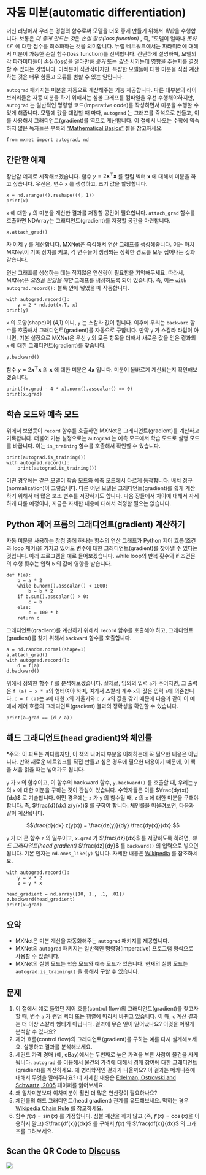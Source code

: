 # 자동 미분(automatic differentiation)

머신 러닝에서 우리는 경험의 함수로써 모델을 더욱 좋게 만들기 위해서 *학습*을 수행합니다. 보통은 *더 좋게 만드는 것*은 *손실 함수(loss function)* , 즉, "모델이 얼마나 *못하냐*" 에 대한 점수를 최소화하는 것을 의미합니다. 뉴럴 네트워크에서는 파라미터에 대해서 미분이 가능한 손실 함수(loss function)를 선택합니다. 간단하게 설명하며, 모델의 각 파라미터들이 손실(loss)을 얼마만큼 *증가* 또는 *감소* 시키는데 영향을 주는지를 결정할 수 있다는 것입니다. 미적분이 직관적이지만, 복잡한 모델들에 대한 미분을 직접 계산하는 것은 너무 힘들고 오류를 범할 수 있는 일입니다.

`autograd` 패키지는 미분을 자동으로 계산해주는 기능 제공합니다. 다른 대부분의 라이브러리들은 자동 미분을 하기 위해서는 심볼 그래프를 컴파일을 우선 수행해야하지만, `autograd` 는 일반적인 명령형 코드(imperative code)를 작성하면서 미분을 수행할 수 있게 해줍니다. 모델에 값을 대입할 때 마다, `autograd` 는 그래프를 즉석으로 만들고, 이를 사용해서 그래디언트(gradient)를 역으로 계산합니다. 이 절에서 나오는 수학에 익숙하지 않은 독자들은 부록의 [“Mathematical Basics”](../chapter_appendix/math.md) 절을 참고하세요.

```{.python .input  n=1}
from mxnet import autograd, nd
```

## 간단한 예제

장난감 예제로 시작해보겠습니다. 함수 $y = 2\mathbf{x}^{\top}\mathbf{x}$ 를 컬럼 벡터 $\mathbf{x}$ 에 대해서 미분을 하고 싶습니다. 우선은, 변수 `x` 를 생성하고, 초기 값을 할당합니다.

```{.python .input  n=2}
x = nd.arange(4).reshape((4, 1))
print(x)
```

`x` 에 대한 `y` 의 미분을 계산한 결과를 저장할 공간이 필요합니다. `attach_grad` 함수를 호출하면 NDArray는 그래디언트(gradient)를 저장할 공간을 마련합니다.

```{.python .input  n=3}
x.attach_grad()
```

자 이제 `y` 를 계산합니다. MXNet은 즉석해서 연산 그래프를 생성해줍니다. 이는 마치 MXNet이 기록 장치를 키고, 각 변수들이 생성되는 정확한 경로를 모두 집어내는 것과 같습니다.

연산 그래프를 생성하는 데는 적지않은 연산량이 필요함을 기억해두세요. 따라서, MXNet은 *요청을 받았을 때만* 그래프를 생성하도록 되어 있습니다. 즉, 이는 `with autograd.record():` 블록 안에 넣었을 때 작동합니다.

```{.python .input  n=4}
with autograd.record():
    y = 2 * nd.dot(x.T, x)
print(y)
```

`x` 의 모양(shape)이 (4,1) 이니, `y` 는 스칼라 값이 됩니다. 이후에 우리는 `backward` 함수를 호출해서 그래디언트(gradient)를 자동으로 구합니다. 만약 `y` 가 스칼라 타입이 아니면, 기본 설정으로 MXNet은 우선 `y` 의 모든 항목을 더해서 새로운 값을 얻은 결과의  `x` 에 대한 그래디언트(gradient)를 찾습니다.

```{.python .input  n=5}
y.backward()
```

함수  $y = 2\mathbf{x}^{\top}\mathbf{x}$ 의  $\mathbf{x}$ 에 대한 미분은  $4\mathbf{x}$ 입니다. 미분이 올바르게 계산되는지 확인해보겠습니다.

```{.python .input  n=6}
print((x.grad - 4 * x).norm().asscalar() == 0)
print(x.grad)
```

## 학습 모드와 예측 모드

위에서 보았듯이 `record` 함수를 호출하면 MXNet은 그래디언트(gradient)를 계산하고 기록합니다. 더불어 기본 설정으로는 `autograd` 는 예측 모드에서 학습 모드로 실행 모드를 바꿉니다. 이는 `is_training` 함수를 호출해서 확인할 수 있습니다.

```{.python .input  n=7}
print(autograd.is_training())
with autograd.record():
    print(autograd.is_training())
```

어떤 경우에는 같은 모델이 학습 모드와 예측 모드에서 다르게 동작합니다. 배치 정규(normalization)이 그렇습니다. 다른 어떤 모델은 그래디언트(gradient)를 쉽게 계산하기 위해서 더 많은 보조 변수를 저장하기도 합니다. 다음 장들에서 차이에 대해서 자세하게 다룰 예정이나, 지금은 자세한 내용에 대해서 걱정할 필요는 없습니다.

## Python 제어 프름의 그래디언트(gradient) 계산하기

자동 미분을 사용하는 장점 중에 하나는 함수의 연산 그래프가 Python 제어 흐름(조건과 loop 제어)을 가지고 있어도 변수에 대한 그래디언트(gradient)를 찾아낼 수 있다는 것입니다. 아래 프로그램을 예로 들어보겠습니다. while loop의 반복 횟수와 if 조건문의 수행 횟수는 입력 `b` 의 값에 영향을 받습니다.

```{.python .input  n=8}
def f(a):
    b = a * 2
    while b.norm().asscalar() < 1000:
        b = b * 2
    if b.sum().asscalar() > 0:
        c = b
    else:
        c = 100 * b
    return c
```

그래디언트(gradient)를 계산하기 위해서 `record` 함수를 호출해야 하고, 그래디언트(gradient)를 찾기 위해서 `backward` 함수를 호출합니다.

```{.python .input  n=9}
a = nd.random.normal(shape=1)
a.attach_grad()
with autograd.record():
    d = f(a)
d.backward()
```

위에서 정의한 함수 `f` 를 분석해보겠습니다. 실제로, 임의의 입력 `a`가 주어지면, 그 출력은 `f (a) = x * a`의 형태여야 하며, 여기서 스칼라 계수 `x`의 값은 입력 `a`에 의존합니다. `c = f (a)`는 `a`에 대한 `x`의 기울기와 `c / a`의 값을 갖기 때문에 다음과 같이 이 예에서 제어 흐름의 그래디언트(gradient) 결과의 정확성을 확인할 수 있습니다.

```{.python .input  n=10}
print(a.grad == (d / a))
```

## 해드 그래디언트(head gradient)와 체인룰

*주의: 이 파트는 까다롭지만, 이 책의 나머지 부분을 이해하는데 꼭 필요한 내용은 아닙니다. 만약 새로운 네트워크를 직접 만들고 싶은 경우에 필요한 내용이기 때문에, 이 책을 처음 읽을 때는 넘어가도 됩니다.

`y` 가 `x`  의 함수이고, 이 함수의 backward 함수, `y.backward()` 를 호출할 때, 우리는 `y` 의 `x` 에 대한 미분을 구하는 것이 관심이 있습니다. 수학자들은 이를 $\frac{dy(x)}{dx}$ 로 기술합니다. 어떤 경우에는 `z` 가 `y` 의 함수일 때, `z` 의 `x` 에 대한 미분을 구해야 합니다. 즉, $\frac{d}{dx} z(y(x))$ 를 구햐야 합니다. 체인룰을 떠올려보면, 다음과 같이 계산됩니다.

$$\frac{d}{dx} z(y(x)) = \frac{dz(y)}{dy} \frac{dy(x)}{dx}.$$

`y` 가 더 큰 함수 `z` 의 일부이고, `x.grad` 가 $\frac{dz}{dx}$ 를 저장하도록 하려면,  *해드 그래디언트(head gradient)* $\frac{dz}{dy}$ 를 `backward()` 의 입력으로 넣으면 됩니다. 기본 인자는 ``nd.ones_like(y)`` 입니다. 자세한 내용은  [Wikipedia](https://en.wikipedia.org/wiki/Chain_rule) 를 참조하세요.

```{.python .input  n=11}
with autograd.record():
    y = x * 2
    z = y * x

head_gradient = nd.array([10, 1., .1, .01])
z.backward(head_gradient)
print(x.grad)
```

## 요약

* MXNet은 미분 계산을 자동화해주는 `autograd` 패키지를 제공합니다.
* MXNet의 `autograd` 패키지는 일반적인 명령형(imperative) 프로그램 형식으로 사용할 수 있습니다.
* MXNet의 실행 모드는 학습 모드와 예측 모드가 있습니다. 현재의 실행 모드는 `autograd.is_training()` 을 통해서 구할 수 있습니다.

## 문제

1. 이 절에서 예로 들었던 제어 흐름(control flow)의 그래디언트(gradient)를 찾고자 할 때, 변수 `a` 가 랜덤 벡터 또는 행렬에 따라서 바뀌고 있습니다. 이 때, `c` 계산 결과는 더 이상 스칼라 형태가 아닙니다. 결과에 무슨 일이 일어났나요? 이것을 어떻게 분석할 수 있나요?
1. 제어 흐름(control flow)의 그래디언트(gradient)를 구하는 예를 다시 설계해보세요. 실행하고 결과를 분석해보세요.
1. 세컨드 가격 경매 (예, eBay)에서는 두번째로 높은 가격을 부른 사람이 물건을 사게 됩니다. `autograd` 를 이용해서 물건의 가격에 대해서 경매 참여에 대한 그래디언트(gradient)를 계산하세요. 왜 병리학적인 결과가 나올까요? 이 결과는 메카니즘에 대해서 무엇을 말해주나요? 더 자세한 내용은 [Edelman, Ostrovski and Schwartz, 2005](https://www.benedelman.org/publications/gsp-060801.pdf) 페이퍼를 읽어보세요.
1. 왜 일차미분보다 이차미분이 훨씬 더 많은 연산량이 필요하나요?
1. 체인룰의 해드 그래디언트(head gradient) 관계를 유도해보세요. 막히는 경우 [Wikipedia Chain Rule](https://en.wikipedia.org/wiki/Chain_rule) 를 참고하세요.
1. 함수 $f(x) = \sin(x)$ 를 가정합니다. 심볼 계산을 하지 않고 (즉, $f'(x) = \cos(x)$을 이용하지 말고) $\frac{df(x)}{dx}$ 를 구해서 $f(x)$ 와 $\frac{df(x)}{dx}$ 의 그래프를 그려보세요.

## Scan the QR Code to [Discuss](https://discuss.mxnet.io/t/2318)

![](../img/qr_autograd.svg)
